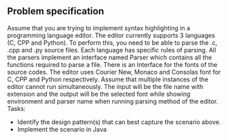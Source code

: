 ## Problem specification
Assume that you are trying to implement syntax highlighting in a programming language editor. The editor currently supports 3 languages (C, CPP and Python). To perform this, you need to be able to parse the .c, .cpp and .py source files. Each language has specific rules of parsing. All the parsers implement an interface named Parser which contains all the functions required to parse a file. There is an Interface for the fonts of the source codes. The editor uses Courier New, Monaco
and Consolas font for C, CPP and Python respectively. Assume that multiple instances of the
editor cannot run simultaneously. The input will be the file name with extension and the output
will be the selected font while showing environment and parser name when running parsing
method of the editor.  
Tasks:  
- Identify the design pattern(s) that can best capture the scenario above.
- Implement the scenario in Java